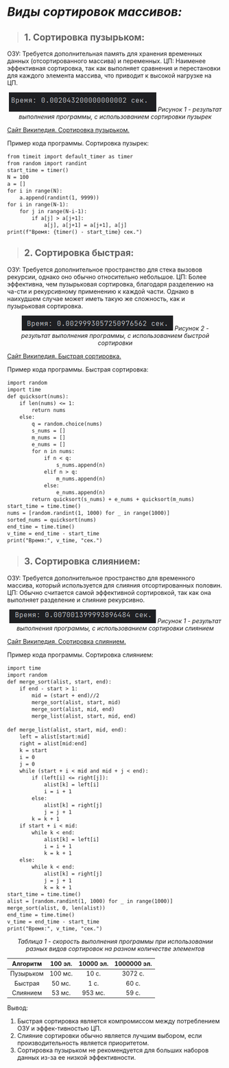 # *Виды сортировок массивов:*
>## 1. **Сортировка пузырьком:**
ОЗУ: Требуется дополнительная память для хранения временных данных (отсортированного массива) и переменных.
ЦП: Наименее эффективная сортировка, так как выполняет сравнения и перестановки для каждого элемента массива, что приводит к высокой нагрузке на ЦП.


<div align="center">

![alt text](1.png)
*Рисунок 1 - результат выполнения программы, с использованием сортировки   пузырек*
</div>

 

[Сайт Википедия. Сортировка пузырьком.](https://ru.wikipedia.org/wiki/%D0%A1%D0%BE%D1%80%D1%82%D0%B8%D1%80%D0%BE%D0%B2%D0%BA%D0%B0_%D0%BF%D1%83%D0%B7%D1%8B%D1%80%D1%8C%D0%BA%D0%BE%D0%BC)

Пример кода программы. Сортировка пузырек:
```
from timeit import default_timer as timer
from random import randint
start_time = timer()
N = 100
a = []
for i in range(N):
    a.append(randint(1, 9999))
for i in range(N-1):
    for j in range(N-i-1):
        if a[j] > a[j+1]:
            a[j], a[j+1] = a[j+1], a[j]
print(f"Время: {timer() - start_time} сек.")
```
>## 2. **Сортировка быстрая:**
ОЗУ: Требуется дополнительное пространство для стека вызовов рекурсии, однако оно обычно относительно небольшое.
ЦП: Более эффективна, чем пузырьковая сортировка, благодаря разделению на ча-сти и рекурсивному применению к каждой части. Однако в наихудшем случае может иметь такую же сложность, как и пузырьковая сортировка.



<div align="center">

![alt text](2.png)
*Рисунок 2 - результат выполнения программы, с использованием быстрой сортировки*
</div>

 

[Сайт Википедия. Быстрая сортировка.](https://ru.wikipedia.org/wiki/%D0%91%D1%8B%D1%81%D1%82%D1%80%D0%B0%D1%8F_%D1%81%D0%BE%D1%80%D1%82%D0%B8%D1%80%D0%BE%D0%B2%D0%BA%D0%B0)

Пример кода программы. Быстрая сортировка:
```
import random
import time
def quicksort(nums):
    if len(nums) <= 1:
        return nums
    else:
        q = random.choice(nums)
        s_nums = []
        m_nums = []
        e_nums = []
        for n in nums:
            if n < q:
                s_nums.append(n)
            elif n > q:
                m_nums.append(n)
            else:
                e_nums.append(n)
        return quicksort(s_nums) + e_nums + quicksort(m_nums)
start_time = time.time()
nums = [random.randint(1, 1000) for _ in range(1000)]
sorted_nums = quicksort(nums)
end_time = time.time()
v_time = end_time - start_time
print("Время:", v_time, "сек.")

```

>## 3. **Сортировка слиянием:**
ОЗУ: Требуется дополнительное пространство для временного массива, который используется для слияния отсортированных половин.
ЦП: Обычно считается самой эффективной сортировкой, так как она выполняет разделение и слияние рекурсивно.



<div align="center">

![alt text](3.png)
*Рисунок 1 - результат выполнения программы, с использованием сортировки слиянием*
</div>

 

[Сайт Википедия. Сортировка слиянием.](https://ru.wikipedia.org/wiki/%D0%A1%D0%BE%D1%80%D1%82%D0%B8%D1%80%D0%BE%D0%B2%D0%BA%D0%B0_%D1%81%D0%BB%D0%B8%D1%8F%D0%BD%D0%B8%D0%B5%D0%BC)

Пример кода программы. Сортировка слиянием:
```
import time
import random
def merge_sort(alist, start, end):
    if end - start > 1:
        mid = (start + end)//2
        merge_sort(alist, start, mid)
        merge_sort(alist, mid, end)
        merge_list(alist, start, mid, end)

def merge_list(alist, start, mid, end):
    left = alist[start:mid]
    right = alist[mid:end]
    k = start
    i = 0
    j = 0
    while (start + i < mid and mid + j < end):
        if (left[i] <= right[j]):
            alist[k] = left[i]
            i = i + 1
        else:
            alist[k] = right[j]
            j = j + 1
        k = k + 1
    if start + i < mid:
        while k < end:
            alist[k] = left[i]
            i = i + 1
            k = k + 1
    else:
        while k < end:
            alist[k] = right[j]
            j = j + 1
            k = k + 1
start_time = time.time()
alist = [random.randint(1, 1000) for _ in range(1000)]
merge_sort(alist, 0, len(alist))
end_time = time.time()
v_time = end_time - start_time
print("Время:", v_time, "сек.")

```


<div align="center">

*Таблица 1 - скорость выполнения программы при использовании разных видов сортировок на разном количестве элементов*


|Алгоритм|100 эл.|10000 эл.|1000000 эл.|
|:-:|:--------:|:---:|:---:|
|Пузырьком|100 мс.|10 с.|3072 с.|
|Быстрая|50 мс.|1 с.|60 с.|
|Слиянием|53 мс.|953 мс.|59 с.|


</div>
Вывод:

1. Быстрая сортировка является компромиссом между потреблением ОЗУ и эффек-тивностью ЦП.
2. Слияние сортировки обычно является лучшим выбором, если производительность является приоритетом.
3. Сортировка пузырьком не рекомендуется для больших наборов данных из-за ее низкой эффективности.


